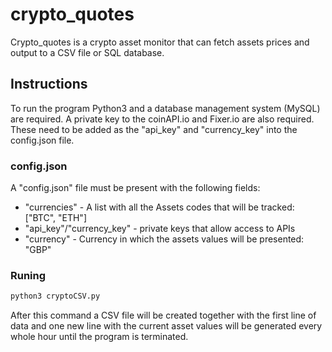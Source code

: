 # crypto_quotes

Crypto_quotes is a crypto asset monitor that can fetch assets prices and output to a CSV file or SQL database.

## Instructions

To run the program Python3 and a database management system (MySQL) are required.
A private key to the coinAPI.io and Fixer.io are also required. These need to be added as the "api_key" and "currency_key" into the config.json file.

### config.json

A "config.json" file must be present with the following fields:

* "currencies" - A list with all the Assets codes that will be tracked: ["BTC", "ETH"]
* "api_key"/"currency_key" - private keys that allow access to APIs
* "currency" - Currency in which the assets values will be presented: "GBP"

### Runing

```sh
python3 cryptoCSV.py
```

After this command a CSV file will be created together with the first line of data and one new line with the current asset values will be generated every whole hour until the program is terminated.
